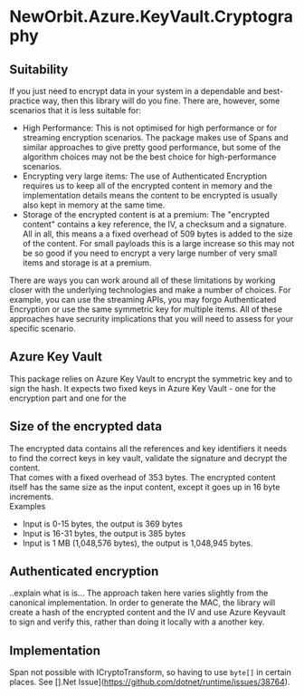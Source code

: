 # NewOrbit.Azure.KeyVault.Cryptography

## Suitability
If you just need to encrypt data in your system in a dependable and best-practice way, then this library will do you fine. There are, however, some scenarios that it is less suitable for:

- High Performance: This is not optimised for high performance or for streaming encryption scenarios. The package makes use of Spans and similar approaches to give pretty good performance, but some of the algorithm choices may not be the best choice for high-performance scenarios.  
- Encrypting very large items: The use of Authenticated Encryption requires us to keep all of the encrypted content in memory and the implementation details means the content to be encrypted is usually also kept in memory at the same time.  
- Storage of the encrypted content is at a premium: The "encrypted content" contains a key reference, the IV, a checksum and a signature. All in all, this means a a fixed overhead of 509 bytes is added to the size of the content. For small payloads this is a large increase so this may not be so good if you need to encrypt a very large number of very small items and storage is at a premium.

There are ways you can work around all of these limitations by working closer with the underlying technologies and make a number of choices. For example, you can use the streaming APIs, you may forgo Authenticated Encryption or use the same symmetric key for multiple items. All of these approaches have secrurity implications that you will need to assess for your specific scenario.

## Azure Key Vault
This package relies on Azure Key Vault to encrypt the symmetric key and to sign the hash. It expects two fixed keys in Azure Key Vault - one for the encryption part and one for the 

## Size of the encrypted data
The encrypted data contains all the references and key identifiers it needs to find the correct keys in key vault, validate the signature and decrypt the content.  
That comes with a fixed overhead of 353 bytes. The encrypted content itself has the same size as the input content, except it goes up in 16 byte increments.  
Examples
- Input is 0-15 bytes, the output is 369 bytes
- Input is 16-31 bytes, the output is 385 bytes
- Input is 1 MB (1,048,576 bytes), the output is 1,048,945 bytes.

## Authenticated encryption
..explain what is is...
The approach taken here varies slightly from the canonical implementation. In order to generate the MAC, the library will create a hash of the encrypted content and the IV and use Azure Keyvault to sign and verify this, rather than doing it locally with a another key. 

## Implementation
Span not possible with ICryptoTransform, so having to use `byte[]` in certain places. See [].Net Issue](https://github.com/dotnet/runtime/issues/38764).


